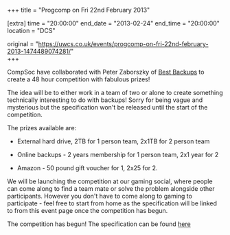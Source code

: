 +++
title = "Progcomp on Fri 22nd February 2013"

[extra]
time = "20:00:00"
end_date = "2013-02-24"
end_time = "20:00:00"
location = "DCS"

original = "https://uwcs.co.uk/events/progcomp-on-fri-22nd-february-2013-1474489074281/"    
+++

CompSoc have collaborated with Peter Zaborszky of [Best Backups](http://www.bestbackups.com/) to create a 48 hour competition with fabulous prizes\!

The idea will be to either work in a team of two or alone to create something technically interesting to do with backups\! Sorry for being vague and mysterious but the specification won't be released until the start of the competition.

The prizes available are:

- External hard drive, 2TB for 1 person team, 2x1TB for 2 person team

- Online backups - 2 years membership for 1 person team, 2x1 year for 2

- Amazon - 50 pound gift voucher for 1, 2x25 for 2.

We will be launching the competition at our gaming social, where people can come along to find a team mate or solve the problem alongside other participants. However you don't have to come along to gaming to participate - feel free to start from home as the specification will be linked to from this event page once the competition has begun.

The competition has begun\! The specification can be found [here](https://docs.google.com/document/d/1Hf122TBnjnhrPy2TD3n8OL97EC4HsrFxFny0733ROrQ/edit)

